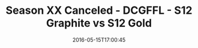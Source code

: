 ---
title: Season XX Canceled - DCGFFL - S12 Graphite vs S12 Gold
teams-score:
- team: _teams/s12-graphite.md
  score:
- team: _teams/s12-gold.md
  score: 14
mvp: ''
game-ball: ''
sportsperson: ''
season: 12
week: 9
date: '2016-05-15T17:00:45'
pageid: season-12-playoffs-may-15-2016-4184-vs-4172
---